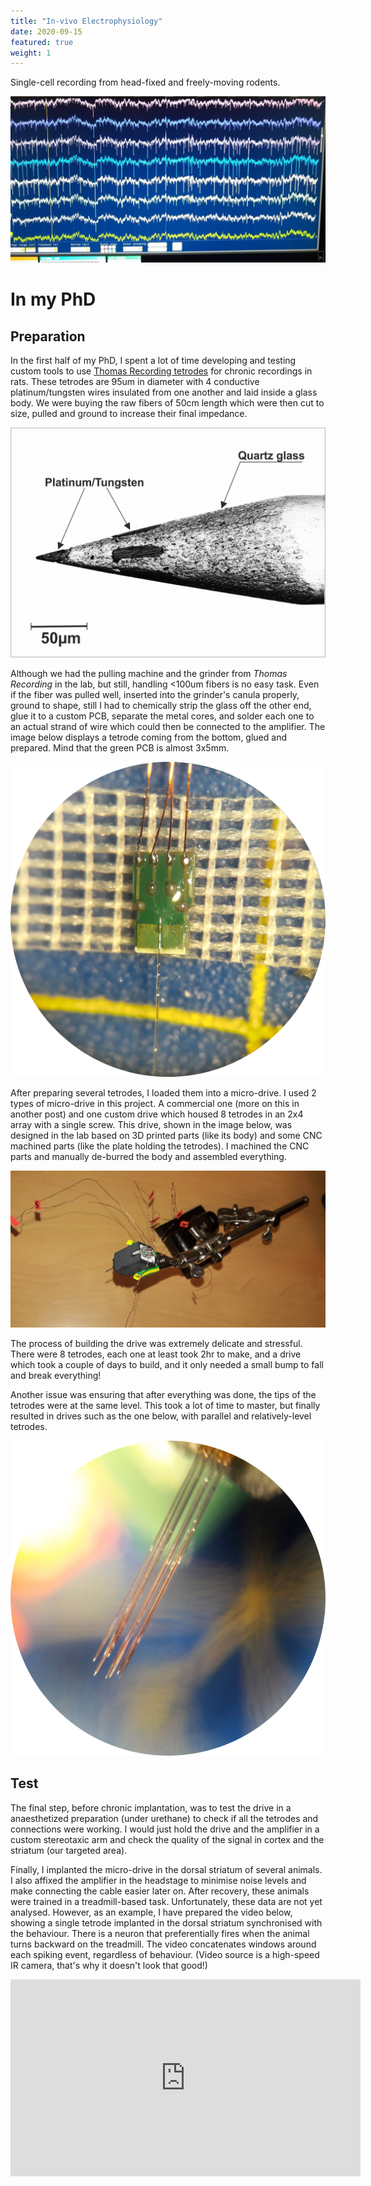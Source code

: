 ```yaml
---
title: "In-vivo Electrophysiology"
date: 2020-09-15
featured: true
weight: 1
---
```


Single-cell recording from head-fixed and freely-moving rodents.

![traces of recoded cells](/images/skills/ephy/traces.jpg)

# In my PhD
## Preparation

In the first half of my PhD, I spent a lot of time developing and testing custom tools to use [Thomas Recording tetrodes](https://www.thomasrecording.com/tetrodes-for-other-manipulators) for chronic recordings in rats.
These tetrodes are 95um in diameter with 4 conductive platinum/tungsten wires insulated from one another and laid inside a glass body.
We were buying the raw fibers of 50cm length which were then cut to size, pulled and ground to increase their final impedance.

![tip of a single electrode](/images/skills/ephy/tetrodeTip.png)

Although we had the pulling machine and the grinder from _Thomas Recording_ in the lab, but still, handling <100um fibers is no easy task.
Even if the fiber was pulled well, inserted into the grinder's canula properly, ground to shape, still I had to chemically strip the glass off the other end, glue it to a custom PCB, separate the metal cores, and solder each one to an actual strand of wire which could then be connected to the amplifier.
The image below displays a tetrode coming from the bottom, glued and prepared.
Mind that the green PCB is almost 3x5mm.

![tetrode installed on a PCB](/images/skills/ephy/pcbBoard.png)

After preparing several tetrodes, I loaded them into a micro-drive.
I used 2 types of micro-drive in this project.
A commercial one (more on this in another post) and one custom drive which housed 8 tetrodes in an 2x4 array with a single screw.
This drive, shown in the image below, was designed in the lab based on 3D printed parts (like its body) and some CNC machined parts (like the plate holding the tetrodes).
I machined the CNC parts and manually de-burred the body and assembled everything.

![the drive installed with tetrodes](/images/skills/ephy/drive.png)

The process of building the drive was extremely delicate and stressful.
There were 8 tetrodes, each one at least took 2hr to make, and a drive which took a couple of days to build, and it only needed a small bump to fall and break everything!

Another issue was ensuring that after everything was done, the tips of the tetrodes were at the same level.
This took a lot of time to master, but finally resulted in drives such as the one below, with parallel and relatively-level tetrodes.

![the tips of the tetrodes installed in a drive](/images/skills/ephy/electrodeArrayTips.png)

## Test
The final step, before chronic implantation, was to test the drive in a anaesthetized preparation (under urethane) to check if all the tetrodes and connections were working.
I would just hold the drive and the amplifier in a custom stereotaxic arm and check the quality of the signal in cortex and the striatum (our targeted area).

Finally, I implanted the micro-drive in the dorsal striatum of several animals.
I also affixed the amplifier in the headstage to minimise noise levels and make connecting the cable easier later on.
After recovery, these animals were trained in a treadmill-based task.
Unfortunately, these data are not yet analysed.
However, as an  example, I have prepared the video below, showing a single tetrode implanted in the dorsal striatum synchronised with the behaviour.
There is a neuron that preferentially fires when the animal turns backward on the treadmill.
The video concatenates windows around each spiking event, regardless of behaviour.
(Video source is a high-speed IR camera, that's why it doesn't look that good!)

<iframe title="Tetrode on a treadmill!" width="560" height="315" src="https://www.youtube.com/embed/lpujjEL8krs" frameborder="0" allow="accelerometer; clipboard-write; encrypted-media; gyroscope; picture-in-picture" allowfullscreen></iframe>